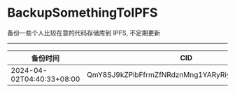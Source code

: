 # BackupSomethingToIPFS
备份一些个人比较在意的代码存储库到 IPFS, 不定期更新

---

| 备份时间                  | CID                                            |
| ------------------------- | ---------------------------------------------- |
| 2024-04-02T04:40:33+08:00 | QmY8SJ9kZPibFfrmZfNRdznMng1YARyRiymLhAfDUDL5US |
